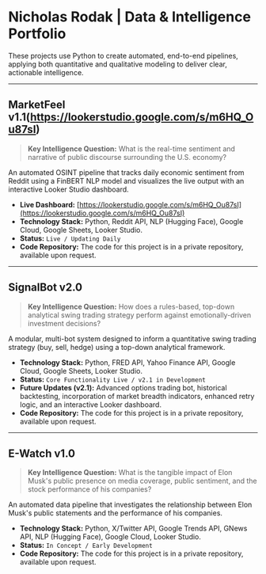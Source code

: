 # Nicholas Rodak | Data & Intelligence Portfolio

These projects use Python to create automated, end-to-end pipelines, applying both quantitative and qualitative modeling to deliver clear, actionable intelligence. 

---

## MarketFeel v1.1(https://lookerstudio.google.com/s/m6HQ_Ou87sI)

> **Key Intelligence Question:** What is the real-time sentiment and narrative of public discourse surrounding the U.S. economy?

An automated OSINT pipeline that tracks daily economic sentiment from Reddit using a FinBERT NLP model and visualizes the live output with an interactive Looker Studio dashboard.

* **Live Dashboard:** [https://lookerstudio.google.com/s/m6HQ_Ou87sI](https://lookerstudio.google.com/s/m6HQ_Ou87sI)
* **Technology Stack:** Python, Reddit API, NLP (Hugging Face), Google Cloud, Google Sheets, Looker Studio.
* **Status:** `Live / Updating Daily`
* **Code Repository:** The code for this project is in a private repository, available upon request.

---

## SignalBot v2.0

> **Key Intelligence Question:** How does a rules-based, top-down analytical swing trading strategy perform against emotionally-driven investment decisions?

A modular, multi-bot system designed to inform a quantitative swing trading strategy (buy, sell, hedge) using a top-down analytical framework.

* **Technology Stack:** Python, FRED API, Yahoo Finance API, Google Cloud, Google Sheets, Looker Studio.
* **Status:** `Core Functionality Live / v2.1 in Development`
* **Future Updates (v2.1):** Advanced options trading bot, historical backtesting, incorporation of market breadth indicators, enhanced retry logic, and an interactive Looker dashboard.
* **Code Repository:** The code for this project is in a private repository, available upon request.

---

## E-Watch v1.0

> **Key Intelligence Question:** What is the tangible impact of Elon Musk's public presence on media coverage, public sentiment, and the stock performance of his companies?

An automated data pipeline that investigates the relationship between Elon Musk's public statements and the performance of his companies.

* **Technology Stack:** Python, X/Twitter API, Google Trends API, GNews API, NLP (Hugging Face), Google Cloud, Looker Studio.
* **Status:** `In Concept / Early Development`
* **Code Repository:** The code for this project is in a private repository, available upon request.
